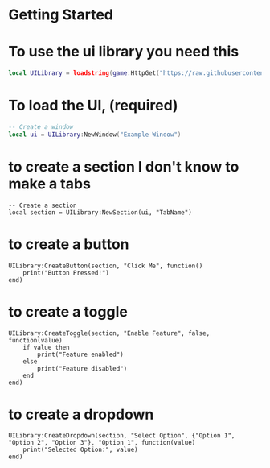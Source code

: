 # Getting Started

# To use the ui library you need this

```lua
local UILibrary = loadstring(game:HttpGet("https://raw.githubusercontent.com/sederyttv-scripter/SederYttvUiLibrary-/refs/heads/main/Skeder"))()
```

# To load the UI, (required)

```lua
-- Create a window
local ui = UILibrary:NewWindow("Example Window")
```

# to create a section I don't know to make a tabs
```
-- Create a section
local section = UILibrary:NewSection(ui, "TabName")
```

# to create a button 
```
UILibrary:CreateButton(section, "Click Me", function()
    print("Button Pressed!")
end)
```

# to create a toggle
```
UILibrary:CreateToggle(section, "Enable Feature", false, function(value)
    if value then
        print("Feature enabled")
    else
        print("Feature disabled")
    end
end)
```

# to create a dropdown
```
UILibrary:CreateDropdown(section, "Select Option", {"Option 1", "Option 2", "Option 3"}, "Option 1", function(value)
    print("Selected Option:", value)
end)
```
